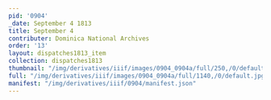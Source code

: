 ```yaml
---
pid: '0904'
_date: September 4 1813
title: September 4
contributer: Dominica National Archives
order: '13'
layout: dispatches1813_item
collection: dispatches1813
thumbnail: "/img/derivatives/iiif/images/0904_0904a/full/250,/0/default.jpg"
full: "/img/derivatives/iiif/images/0904_0904a/full/1140,/0/default.jpg"
manifest: "/img/derivatives/iiif/0904/manifest.json"
---
```

